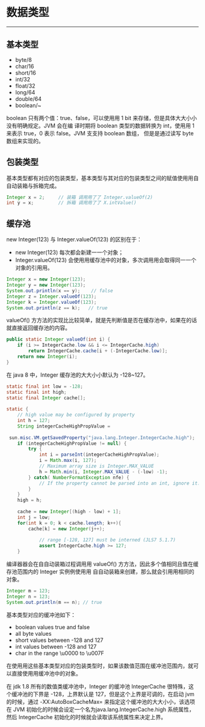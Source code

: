 # 数据类型
----

## 基本类型
- byte/8
- char/16
- short/16
- int/32
- float/32
- long/64
- double/64
- boolean/~

boolean 只有两个值：true、false，可以使⽤用 1 bit 来存储，但是具体⼤大⼩小没有明确规定。JVM 会在编
译时期将 boolean 类型的数据转换为 int，使⽤用 1 来表示 true，0 表示 false。JVM ⽀支持 boolean 数组，
但是是通过读写 byte 数组来实现的。

## 包装类型 
基本类型都有对应的包装类型，基本类型与其对应的包装类型之间的赋值使⽤用⾃自动装箱与拆箱完成。

```java
Integer x = 2;     // 装箱 调⽤用了了 Integer.valueOf(2)
int y = x;         // 拆箱 调⽤用了了 X.intValue()
```
## 缓存池

new Integer(123) 与 Integer.valueOf(123) 的区别在于：  

- new Integer(123) 每次都会新建⼀一个对象；
- Integer.valueOf(123) 会使⽤用缓存池中的对象，多次调⽤用会取得同⼀一个对象的引⽤用。  

```java
Integer x = new Integer(123);
Integer y = new Integer(123);
System.out.println(x == y);    // false
Integer z = Integer.valueOf(123);
Integer k = Integer.valueOf(123);
System.out.println(z == k);   // true
```
valueOf() ⽅方法的实现⽐比较简单，就是先判断值是否在缓存池中，如果在的话就直接返回缓存池的内容。

```java
public static Integer valueOf(int i) {
    if (i >= IntegerCache.low && i <= IntegerCache.high)
        return IntegerCache.cache[i + (-IntegerCache.low)];
    return new Integer(i);
}
```

在 java 8 中，Integer 缓存池的⼤大⼩小默认为 -128~127。

```java
static final int low = -128;
static final int high;
static final Integer cache[];
 
static {
    // high value may be configured by property
    int h = 127;
    String integerCacheHighPropValue =
       
 sun.misc.VM.getSavedProperty("java.lang.Integer.IntegerCache.high");
    if (integerCacheHighPropValue != null) {
        try {
            int i = parseInt(integerCacheHighPropValue);
            i = Math.max(i, 127);
            // Maximum array size is Integer.MAX_VALUE
            h = Math.min(i, Integer.MAX_VALUE - (-low) -1);
        } catch( NumberFormatException nfe) {
            // If the property cannot be parsed into an int, ignore it.
        }
    }
    high = h;
 
    cache = new Integer[(high - low) + 1];
    int j = low;
    for(int k = 0; k < cache.length; k++){
        cache[k] = new Integer(j++);
        
            // range [-128, 127] must be interned (JLS7 5.1.7)
            assert IntegerCache.high >= 127;
    }
```

编译器器会在⾃自动装箱过程调⽤用 valueOf() ⽅方法，因此多个值相同且值在缓存池范围内的 Integer 实例例使⽤用
⾃自动装箱来创建，那么就会引⽤用相同的对象。

```java
Integer m = 123;
Integer n = 123;
System.out.println(m == n); // true
```

基本类型对应的缓冲池如下：
- boolean values true and false
- all byte values
- short values between -128 and 127
- int values between -128 and 127
- char in the range \u0000 to \u007F

在使⽤用这些基本类型对应的包装类型时，如果该数值范围在缓冲池范围内，就可以直接使⽤用缓冲池中的对象。

在 jdk 1.8 所有的数值类缓冲池中，Integer 的缓冲池 IntegerCache 很特殊，这个缓冲池的下界是 -128，上界默认是 127，但是这个上界是可调的，在启动 jvm 的时候，通过 -XX:AutoBoxCacheMax=<size> 来指定这个缓冲池的⼤大⼩小，该选项在 JVM 初始化的时候会设定⼀个名为java.lang.IntegerCache.high 系统属性，然后 IntegerCache 初始化的时候就会读取该系统属性来决定上界。


